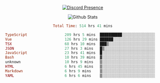 <!DOCTYPE html>
<body>
<div align="center">

  [![Discord Presence](https://lanyard.cnrad.dev/api/576097150359044106)](https://discord.com/users/576097150359044106)
  
  ![Github Stats](https://github-readme-stats.vercel.app/api?username=verycrunchy&show_icons=true&theme=radical)

<!--START_SECTION:waka-->

```ruby
Total Time: 514 hrs 41 mins

TypeScript                 209 hrs 5 mins  ██████████░░░░░░░░░░░░░░░   40.63 %
Vue                        126 hrs 29 mins ██████░░░░░░░░░░░░░░░░░░░   24.58 %
TSX                        68 hrs 10 mins  ███▒░░░░░░░░░░░░░░░░░░░░░   13.25 %
JSON                       27 hrs 3 mins   █▒░░░░░░░░░░░░░░░░░░░░░░░   05.26 %
JavaScript                 23 hrs 41 mins  █░░░░░░░░░░░░░░░░░░░░░░░░   04.60 %
Bash                       10 hrs 39 mins  ▓░░░░░░░░░░░░░░░░░░░░░░░░   02.07 %
unknown                    10 hrs 9 mins   ▒░░░░░░░░░░░░░░░░░░░░░░░░   01.97 %
HTML                       6 hrs 45 mins   ▒░░░░░░░░░░░░░░░░░░░░░░░░   01.31 %
Markdown                   6 hrs 9 mins    ▒░░░░░░░░░░░░░░░░░░░░░░░░   01.20 %
YAML                       6 hrs 6 mins    ▒░░░░░░░░░░░░░░░░░░░░░░░░   01.19 %
```

<!--END_SECTION:waka-->
</div>
</body>
</html>

